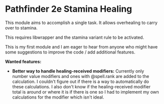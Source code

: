 # Pathfinder 2e Stamina Healing
 
This module aims to accomplish a single task. It allows overhealing to carry over to stamina.

This requires libwrapper and the stamina variant rule to be activated.

This is my first module and I am eager to hear from anyone who might have some suggestions to improve the code / add additional features.

**Wanted features:**
- **Better way to handle healing-received modifiers:** Currently only number value modifiers and ones with @spell.rank are added to the calculation. I couldn't figure out if there is a way to automatically do these calculations. I also don't know if the healing-received modifier total is around or where it is if there is one so I had to implement my own calculations for the modifier which isn't ideal.